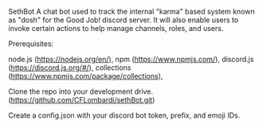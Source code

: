 SethBot
A chat bot used to track the internal "karma" based system known as "dosh" for the Good Job! discord server.  It will also enable users to invoke certain actions to help manage channels, roles, and users.

Prerequisites:

node.js (https://nodejs.org/en/),
npm (https://www.npmjs.com/),
discord.js (https://discord.js.org/#/),
collections (https://www.npmjs.com/package/collections),

Clone the repo into your development drive.  (https://github.com/CFLombardi/sethBot.git)

Create a config.json with your discord bot token, prefix, and emoji IDs.
